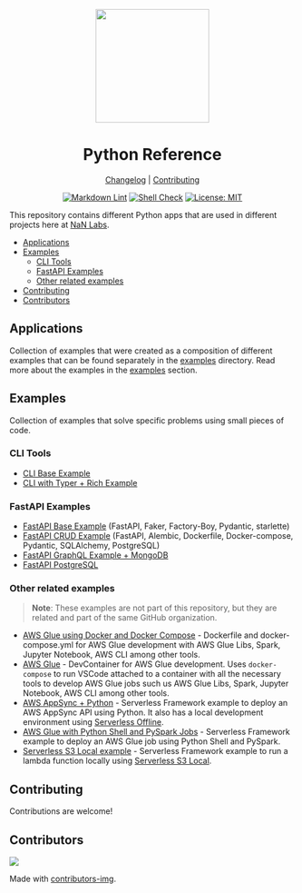 <div align="center">
<p>
    <img
        style="width: 200px"
        width="200"
        src="https://avatars.githubusercontent.com/u/4426989?s=200&v=4"
    >
</p>
<h1>Python Reference</h1>

[Changelog](#) |
[Contributing](./CONTRIBUTING.md)

</div>
<div align="center">

[![Markdown Lint][markdownlintbadge]][markdownlinturl]
[![Shell Check][shellcheckbadge]][shellcheckurl]
[![License: MIT][licensebadge]][licenseurl]

</div>

This repository contains different Python apps that are used in different projects
here at [NaN Labs](https://www.nanlabs.com/).

- [Applications](#applications)
- [Examples](#examples)
  - [CLI Tools](#cli-tools)
  - [FastAPI Examples](#fastapi-examples)
  - [Other related examples](#other-related-examples)
- [Contributing](#contributing)
- [Contributors](#contributors)

## Applications

Collection of examples that were created as a composition of different examples that
can be found separately in the [examples](./examples/) directory.
Read more about the examples in the [examples](#examples) section.

## Examples

Collection of examples that solve specific problems using small pieces of code.

### CLI Tools

- [CLI Base Example](./examples/cli-base/README.md) 
- [CLI with Typer + Rich Example](./examples/cli-typer-base/README.md)

### FastAPI Examples

- [FastAPI Base Example](./examples/fastapi-base/README.md) (FastAPI, Faker, Factory-Boy, Pydantic, starlette)
- [FastAPI CRUD Example](./examples/fastapi-crud/README.md) (FastAPI, Alembic, Dockerfile, Docker-compose, Pydantic, SQLAlchemy, PostgreSQL)
- [FastAPI GraphQL Example + MongoDB](./examples/fastapi-gql-mongo/README.md)
- [FastAPI PostgreSQL](./examples/fastapi-postgres/README.md)

### Other related examples

> **Note**: These examples are not part of this repository, but they are related
> and part of the same GitHub organization.

- [AWS Glue using Docker and Docker Compose](https://github.com/nanlabs/devops-reference/tree/main/examples/docker/glue/) - Dockerfile and docker-compose.yml for AWS Glue development with AWS Glue Libs, Spark, Jupyter Notebook, AWS CLI among other tools.
- [AWS Glue](https://github.com/nanlabs/devops-reference/tree/main/examples/devcontainers/glue/) - DevContainer for AWS Glue development. Uses `docker-compose` to run VSCode attached to a container with all the necessary tools to develop AWS Glue jobs such us AWS Glue Libs, Spark, Jupyter Notebook, AWS CLI among other tools.
- [AWS AppSync + Python](https://github.com/nanlabs/devops-reference/tree/main/examples/serverless/serverless-appsync-python/) - Serverless Framework example to deploy an AWS AppSync API using Python. It also has a local development environment using [Serverless Offline](https://www.serverless.com/plugins/serverless-offline).
- [AWS Glue with Python Shell and PySpark Jobs](https://github.com/nanlabs/devops-reference/tree/main/examples/serverless/serverless-glue/) - Serverless Framework example to deploy an AWS Glue job using Python Shell and PySpark.
- [Serverless S3 Local example](https://github.com/nanlabs/devops-reference/tree/main/examples/serverless/serverless-s3-local/) - Serverless Framework example to run a lambda function locally using [Serverless S3 Local](https://www.serverless.com/plugins/serverless-s3-local).

## Contributing

Contributions are welcome!

## Contributors

<a href="https://github.com/nanlabs/python-reference/contributors">
  <img src="https://contrib.rocks/image?repo=nanlabs/python-reference"/>
</a>

Made with [contributors-img](https://contrib.rocks).

[markdownlintbadge]: https://github.com/nanlabs/python-reference/actions/workflows/markdownlint.yml/badge.svg
[shellcheckbadge]: https://github.com/nanlabs/python-reference/actions/workflows/shellcheck.yml/badge.svg
[licensebadge]: https://img.shields.io/badge/License-MIT-blue.svg
[markdownlinturl]: https://github.com/nanlabs/python-reference/actions/workflows/markdownlint.yml
[shellcheckurl]: https://github.com/nanlabs/python-reference/actions/workflows/shellcheck.yml
[licenseurl]: https://github.com/nanlabs/python-reference/blob/main/LICENSE
